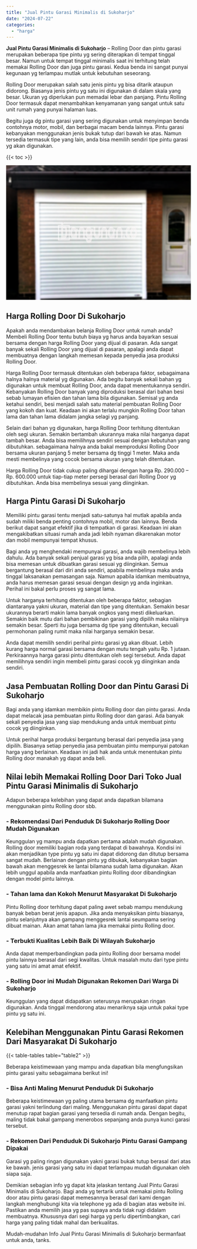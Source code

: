 ```yaml
---
title: "Jual Pintu Garasi Minimalis di Sukoharjo"
date: "2024-07-22"
categories: 
  - "harga"
---
```


**Jual Pintu Garasi Minimalis di Sukoharjo** – Rolling Door dan pintu garasi merupakan beberapa tipe pintu yg sering diterapkan di tempat tinggal besar. Namun untuk tempat tinggal minimalis saat ini terhitung telah memakai Rolling Door dan juga pintu garasi. Kedua benda ini sangat punyai kegunaan yg terlampau mutlak untuk kebutuhan seseorang.

Rolling Door merupakan salah satu jenis pintu yg bisa ditarik ataupun didorong. Biasanya jenis pintu yg satu ini digunakan di dalam skala yang besar. Ukuran yg diperlukan pun memadai lebar dan panjang. Pintu Rolling Door termasuk dapat menambahkan kenyamanan yang sangat untuk satu unit rumah yang punyai halaman luas.

Begitu juga dg pintu garasi yang sering digunakan untuk menyimpan benda contohnya motor, mobil, dan berbagai macam benda lainnya. Pintu garasi kebanyakan menggunakan jenis bukak tutup dari bawah ke atas. Namun tersedia termasuk tipe yang lain, anda bisa memilih sendiri tipe pintu garasi yg akan digunakan.

{{< toc >}}

![Jual Pintu Garasi Minimalis di Sukoharjo](/images/pintu-garasi-69.png)

## Harga Rolling Door Di Sukoharjo

Apakah anda mendambakan belanja Rolling Door untuk rumah anda? Membeli Rolling Door tentu butuh biaya yg harus anda bayarkan sesuai bersama dengan harga Rolling Door yang dijual di pasaran. Ada sangat banyak sekali Rolling Door yang dijual di pasaran, apalagi anda dapat membuatnya dengan langkah memesan kepada penyedia jasa produksi Rolling Door.

Harga Rolling Door termasuk ditentukan oleh beberapa faktor, sebagaimana halnya halnya material yg digunakan. Ada begitu banyak sekali bahan yg digunakan untuk membuat Rolling Door, anda dapat menentukannya sendiri. Kebanyakan Rolling Door banyak yang diproduksi berasal dari bahan besi sebab lumayan efisien dan tahan lama bila digunakan. Semisal yg anda ketahui sendiri, besi menjadi salah satu material pembuatan Rolling Door yang kokoh dan kuat. Keadaan ini akan terlalu mungkin Rolling Door tahan lama dan tahan lama didalam jangka selagi yg panjang.

Selain dari bahan yg digunakan, harga Rolling Door terhitung ditentukan oleh segi ukuran. Semakin bertambah ukurannya maka nilai harganya dapat tambah besar. Anda bisa memilihnya sendiri sesuai dengan kebutuhan yang dibutuhkan. sebagaimana halnya anda bakal memproduksi Rolling Door bersama ukuran panjang 5 meter bersama dg tinggi 1 meter. Maka anda mesti membelinya yang cocok bersama ukuran yang telah ditentukan.

Harga Rolling Door tidak cukup paling dihargai dengan harga Rp. 290.000 – Rp. 600.000 untuk tiap-tiap meter persegi berasal dari Rolling Door yg dibutuhkan. Anda bisa membelinya sesuai yang diinginkan.

## Harga Pintu Garasi Di Sukoharjo

Memiliki pintu garasi tentu menjadi satu-satunya hal mutlak apabila anda sudah miliki benda penting contohnya mobil, motor dan lainnya. Benda berikut dapat sangat efektif jika di tempatkan di garasi. Keadaan ini akan mengakibatkan situasi rumah anda jadi lebih nyaman dikarenakan motor dan mobil mempunyai tempat khusus.

Bagi anda yg menghendaki mempunyai garasi, anda wajib membelinya lebih dahulu. Ada banyak sekali penjual garasi yg bisa anda pilih, apalagi anda bisa memesan untuk dibuatkan garasi sesuai yg diinginkan. Semua bergantung berasal dari diri anda sendiri, apabila membelinya maka anda tinggal laksanakan pemasangan saja. Namun apabila idamkan membuatnya, anda harus memesan garasi sesuai dengan design yg anda inginkan. Perihal ini bakal perlu proses yg sangat lama.

Untuk harganya terhitung ditentukan oleh beberapa faktor, sebagian diantaranya yakni ukuran, material dan tipe yang ditentukan. Semakin besar ukurannya berarti makin lama banyak ongkos yang mesti dikeluarkan. Semakin baik mutu dari bahan pembikinan garasi yang dipilih maka nilainya semakin besar. Sperti itu juga bersama dg tipe yang ditentukan, kecuali permohonan paling rumit maka nilai harganya semakin besar.

Anda dapat memilih sendiri perihal pintu garasi yg akan dibuat. Lebih kurang harga normal garasi bersama dengan mutu tengah yaitu Rp. 1 jutaan. Perkiraannya harga garasi pintu ditentukan oleh segi tersebut. Anda dapat memilihnya sendiri ingin membeli pintu garasi cocok yg diinginkan anda sendiri.

## Jasa Pembuatan Rolling Door dan Pintu Garasi Di Sukoharjo

Bagi anda yang idamkan membikin pintu Rolling door dan pintu garasi. Anda dapat melacak jasa pembuatan pintu Rolling door dan garasi. Ada banyak sekali penyedia jasa yang siap mendukung anda untuk membuat pintu cocok yg diinginkan.

Untuk perihal harga produksi bergantung berasal dari penyedia jasa yang dipilih. Biasanya setiap penyedia jasa pembuatan pintu mempunyai patokan harga yang berlainan. Keadaan ini jadi hak anda untuk menentukan pintu Rolling door manakah yg dapat anda beli.

## Nilai lebih Memakai Rolling Door Dari Toko Jual Pintu Garasi Minimalis di Sukoharjo

Adapun beberapa kelebihan yang dapat anda dapatkan bilamana menggunakan pintu Rolling door sbb.

### \- Rekomendasi Dari Penduduk Di Sukoharjo Rolling Door Mudah Digunakan

Keunggulan yg mampu anda dapatkan pertama adalah mudah digunakan. Rolling door memiliki bagian roda yang terdapat di bawahnya. Kondisi ini akan menjadikan type pintu yg satu ini dapat didorong dan ditutup bersama sangat mudah. Berlainan dengan pintu yg dibukak, kebanyakan bagian bawah akan menggesrek ke lantai bilamana sudah lama digunakan. Akan lebih unggul apabila anda manfaatkan pintu Rolling door dibandingkan dengan model pintu lainnya.

### \- Tahan lama dan Kokoh Menurut Masyarakat Di Sukoharjo

Pintu Rolling door terhitung dapat paling awet sebab mampu mendukung banyak beban berat jenis apapun. Jika anda menyaksikan pintu biasanya, pintu selanjutnya akan gampang menggesrek lantai seumpama sering dibuat mainan. Akan amat tahan lama jika memakai pintu Rolling door.

### \- Terbukti Kualitas Lebih Baik Di Wilayah Sukoharjo

Anda dapat memperbandingkan pada pintu Rolling door bersama model pintu lainnya berasal dari segi kwalitas. Untuk masalah mutu dari type pintu yang satu ini amat amat efektif.

### \- Rolling Door ini Mudah Digunakan Rekomen Dari Warga Di Sukoharjo

Keunggulan yang dapat didapatkan seterusnya merupakan ringan digunakan. Anda tinggal mendorong atau menariknya saja untuk pakai type pintu yg satu ini.

## Kelebihan Menggunakan Pintu Garasi Rekomen Dari Masyarakat Di Sukoharjo

{{< table-tables table="table2" >}}

Beberapa keistimewaan yang mampu anda dapatkan bila mengfungsikan pintu garasi yaitu sebagaimana berikut ini!

### \- Bisa Anti Maling Menurut Penduduk Di Sukoharjo

Beberapa keistimewaan yg paling utama bersama dg manfaatkan pintu garasi yakni terlindung dari maling. Menggunakan pintu garasi dapat dapat menutup rapat bagian garasi yang tersedia di rumah anda. Dengan begitu, maling tidak bakal gampang menerobos sepanjang anda punya kunci garasi tersebut.

### \- Rekomen Dari Penduduk Di Sukoharjo Pintu Garasi Gampang Dipakai

Garasi yg paling ringan digunakan yakni garasi bukak tutup berasal dari atas ke bawah. jenis garasi yang satu ini dapat terlampau mudah digunakan oleh siapa saja.

Demikian sebagian info yg dapat kita jelaskan tentang Jual Pintu Garasi Minimalis di Sukoharjo. Bagi anda yg tertarik untuk memakai pintu Rolling door atau pintu garasi dapat memesannya berasal dari kami dengan langkah menghubungi kita via telephone yg ada di bagian atas website ini. Pastikan anda memilih jasa yg pas supaya anda tidak rugi didalam membuatnya. Khususnya dari segi harga yg perlu dipertimbangkan, cari harga yang paling tidak mahal dan berkualitas.

Mudah-mudahan Info Jual Pintu Garasi Minimalis di Sukoharjo bermanfaat untuk anda, tanks.
